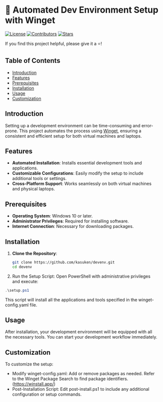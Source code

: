 # 🚀 Automated Dev Environment Setup with Winget

[![License](https://img.shields.io/github/license/kasuken/devenv)](LICENSE)
[![Contributors](https://img.shields.io/github/contributors/kasuken/devenv)](https://github.com/kasuken/devenv/graphs/contributors)
[![Stars](https://img.shields.io/github/stars/kasuken/devenv?style=social)](https://github.com/kasuken/devenv/stargazers)

If you find this project helpful, please give it a ⭐️!

## Table of Contents

- [Introduction](#introduction)
- [Features](#features)
- [Prerequisites](#prerequisites)
- [Installation](#installation)
- [Usage](#usage)
- [Customization](#customization)

## Introduction

Setting up a development environment can be time-consuming and error-prone. This project automates the process using [Winget](https://learn.microsoft.com/en-us/windows/package-manager/winget/), ensuring a consistent and efficient setup for both virtual machines and laptops.

## Features

- **Automated Installation**: Installs essential development tools and applications.
- **Customizable Configurations**: Easily modify the setup to include additional tools or settings.
- **Cross-Platform Support**: Works seamlessly on both virtual machines and physical laptops.

## Prerequisites

- **Operating System**: Windows 10 or later.
- **Administrator Privileges**: Required for installing software.
- **Internet Connection**: Necessary for downloading packages.

## Installation

1. **Clone the Repository**:

   ```bash
   git clone https://github.com/kasuken/devenv.git
   cd devenv
    ```

2.	Run the Setup Script:
Open PowerShell with administrative privileges and execute:

```powershell
.\setup.ps1
```

This script will install all the applications and tools specified in the winget-config.yaml file.

## Usage

After installation, your development environment will be equipped with all the necessary tools. You can start your development workflow immediately.

## Customization

To customize the setup:
- Modify winget-config.yaml: Add or remove packages as needed. Refer to the Winget Package Search to find package identifiers. (https://winstall.app/)
- Post-Installation Script: Edit post-install.ps1 to include any additional configuration or setup commands.
